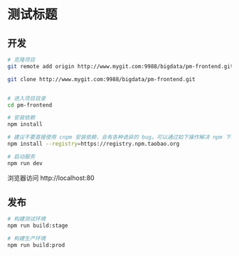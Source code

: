 # 测试标题

## 开发


```bash
# 克隆项目
git remote add origin http://www.mygit.com:9988/bigdata/pm-frontend.git

git clone http://www.mygit.com:9988/bigdata/pm-frontend.git


# 进入项目目录
cd pm-frontend

# 安装依赖
npm install

# 建议不要直接使用 cnpm 安装依赖，会有各种诡异的 bug。可以通过如下操作解决 npm 下载速度慢的问题
npm install --registry=https://registry.npm.taobao.org

# 启动服务
npm run dev
```

浏览器访问 http://localhost:80

## 发布

```bash
# 构建测试环境
npm run build:stage

# 构建生产环境
npm run build:prod
```